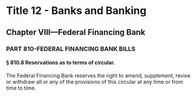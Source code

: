 
# Title 12 - Banks and Banking
## Chapter VIII—Federal Financing Bank
### PART 810-FEDERAL FINANCING BANK BILLS
#### § 810.8 Reservations as to terms of circular.

The Federal Financing Bank reserves the right to amend, supplement, revise or withdraw all or any of the provisions of this circular at any time or from time to time.
